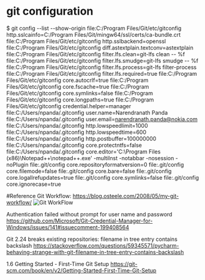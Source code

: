 # git configuration 

$ git config --list --show-origin
file:C:/Program Files/Git/etc/gitconfig http.sslcainfo=C:/Program Files/Git/mingw64/ssl/certs/ca-bundle.crt
file:C:/Program Files/Git/etc/gitconfig http.sslbackend=openssl
file:C:/Program Files/Git/etc/gitconfig diff.astextplain.textconv=astextplain
file:C:/Program Files/Git/etc/gitconfig filter.lfs.clean=git-lfs clean -- %f
file:C:/Program Files/Git/etc/gitconfig filter.lfs.smudge=git-lfs smudge -- %f
file:C:/Program Files/Git/etc/gitconfig filter.lfs.process=git-lfs filter-process
file:C:/Program Files/Git/etc/gitconfig filter.lfs.required=true
file:C:/Program Files/Git/etc/gitconfig core.autocrlf=true
file:C:/Program Files/Git/etc/gitconfig core.fscache=true
file:C:/Program Files/Git/etc/gitconfig core.symlinks=false
file:C:/Program Files/Git/etc/gitconfig core.longpaths=true
file:C:/Program Files/Git/etc/gitconfig credential.helper=manager
file:C:/Users/npanda/.gitconfig user.name=Narendranath Panda
file:C:/Users/npanda/.gitconfig user.email=narendranath.panda@nokia.com
file:C:/Users/npanda/.gitconfig http.lowspeedlimit=1000
file:C:/Users/npanda/.gitconfig http.lowspeedtime=600
file:C:/Users/npanda/.gitconfig http.postbuffer=100000000
file:C:/Users/npanda/.gitconfig core.protectntfs=false
file:C:/Users/npanda/.gitconfig core.editor='C:\Program Files (x86)\Notepad++\notepad++.exe' -multiInst -notabbar -nosession -noPlugin
file:.git/config        core.repositoryformatversion=0
file:.git/config        core.filemode=false
file:.git/config        core.bare=false
file:.git/config        core.logallrefupdates=true
file:.git/config        core.symlinks=false
file:.git/config        core.ignorecase=true

#Reference 
Git Workflow: 
https://blog.osteele.com/2008/05/my-git-workflow/
![Git WorkFlow](https://images.osteele.com/2008/git-transport.png)

Authentication failed without prompt for user name and password
https://github.com/Microsoft/Git-Credential-Manager-for-Windows/issues/141#issuecomment-199408564

Git 2.24 breaks existing repositories: filename in tree entry contains backslash
https://stackoverflow.com/questions/59345571/pycharm-behaving-strange-with-git-filename-in-tree-entry-contains-backslash

1.6 Getting Started - First-Time Git Setup
https://git-scm.com/book/en/v2/Getting-Started-First-Time-Git-Setup



